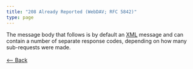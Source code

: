 ```yaml
---
title: "208 Already Reported (WebDAV; RFC 5842)"
type: page
---
```

The message body that follows is by default an [XML](https://en.wikipedia.org/wiki/XML) message and can contain a number of separate response codes, depending on how many sub-requests were made.<br /><br />[<-- Back](../../)